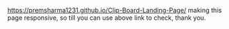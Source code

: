 https://premsharma1231.github.io/Clip-Board-Landing-Page/ 
making this page responsive, so till you can use above link to check, thank you.
